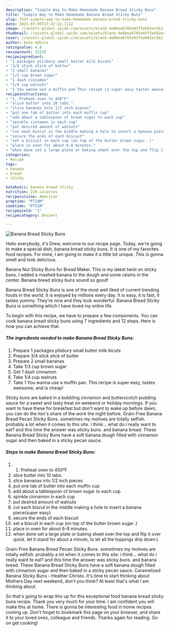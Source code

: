 ```yaml
---
description: "Simple Way to Make Homemade Banana Bread Sticky Buns"
title: "Simple Way to Make Homemade Banana Bread Sticky Buns"
slug: 2547-simple-way-to-make-homemade-banana-bread-sticky-buns
date: 2021-07-05T17:47:12.111Z
image: //assets-global.cpcdn.com/assets/blank-4e0bea6785e03f5e602ec562f230caae08da540cada707380b4fe1bbebba43da.png
thumbnail: //assets-global.cpcdn.com/assets/blank-4e0bea6785e03f5e602ec562f230caae08da540cada707380b4fe1bbebba43da.png
cover: //assets-global.cpcdn.com/assets/blank-4e0bea6785e03f5e602ec562f230caae08da540cada707380b4fe1bbebba43da.png
author: Kate Adkins
ratingvalue: 4.8
reviewcount: 33120
recipeingredient:
- "1 packages pilsbury small butter milk bicuts"
- "3/4 stick stick of butter"
- "2 small bananas"
- "1/3 cup brown sugar"
- "1 dash cinnamon"
- "1/4 cup walnuts"
- "1 You wanna use a muffin pan This recipe is super easy tastes awesome and is cheap"
recipeinstructions:
- "1. Preheat oven to 450°F"
- "slice butter into 10 tabs."
- "slice bananas into 1/2 inch pieces"
- "put one tab of butter into each muffin cup"
- "add about a tablespoon of brown sugar to each cup"
- "spinkle cinnamon in each cup"
- "put desired amount of walnuts"
- "cut each biscut in the middle making a hole to insert a banana piece(super easy)"
- "secure the ends of each biscuit"
- "set a biscuit in each cup (on top of the butter brown sugar..)"
- "place in oven for about 6-8 minutes."
- "when done set a large plate or baking sheet over the top and flip it over quick. let it stand for about a minute, to let all the toppings drip down:)"
categories:
- Recipe
tags:
- banana
- bread
- sticky

katakunci: banana bread sticky 
nutrition: 220 calories
recipecuisine: American
preptime: "PT28M"
cooktime: "PT51M"
recipeyield: "1"
recipecategory: Dessert

---
```



![Banana Bread Sticky Buns](//assets-global.cpcdn.com/assets/blank-4e0bea6785e03f5e602ec562f230caae08da540cada707380b4fe1bbebba43da.png)

Hello everybody, it's Drew, welcome to our recipe page. Today, we're going to make a special dish, banana bread sticky buns. It is one of my favorites food recipes. For mine, I am going to make it a little bit unique. This is gonna smell and look delicious.

Banana Nut Sticky Buns for Bread Maker. This is my latest twist on sticky buns. I added a mashed banana to the dough and some raisins in the center. Banana bread sticky buns sound so good!

Banana Bread Sticky Buns is one of the most well liked of current trending foods in the world. It is enjoyed by millions every day. It is easy, it is fast, it tastes yummy. They're nice and they look wonderful. Banana Bread Sticky Buns is something which I have loved my entire life.


To begin with this recipe, we have to prepare a few components. You can cook banana bread sticky buns using 7 ingredients and 12 steps. Here is how you can achieve that.

<!--inarticleads1-->

##### The ingredients needed to make Banana Bread Sticky Buns:

1. Prepare 1 packages pilsbury small butter milk bicuts
1. Prepare 3/4 stick stick of butter
1. Prepare 2 small bananas
1. Take 1/3 cup brown sugar
1. Get 1 dash cinnamon
1. Take 1/4 cup walnuts
1. Take 1 You wanna use a muffin pan. This recipe is super easy, tastes awesome, and is cheap!


Sticky buns are baked in a bubbling cinnamon and butterscotch pudding sauce for a sweet and tasty treat on weekend or holiday mornings. If you want to have these for breakfast but don&#39;t want to wake up before dawn, you can do the lion&#39;s share of the work the night before. Grain-Free Banana Bread Pecan Sticky Buns. sometimes my motives are totally selfish. probably a lot when it comes to this site. i think… what do i really want to eat? and this time the answer was sticky buns. and banana bread. These Banana Bread Sticky Buns have a soft banana dough filled with cinnamon sugar and then baked in a sticky pecan sauce. 

<!--inarticleads2-->

##### Steps to make Banana Bread Sticky Buns:

1. 1. Preheat oven to 450°F
1. slice butter into 10 tabs.
1. slice bananas into 1/2 inch pieces
1. put one tab of butter into each muffin cup
1. add about a tablespoon of brown sugar to each cup
1. spinkle cinnamon in each cup
1. put desired amount of walnuts
1. cut each biscut in the middle making a hole to insert a banana piece(super easy)
1. secure the ends of each biscuit
1. set a biscuit in each cup (on top of the butter brown sugar..)
1. place in oven for about 6-8 minutes.
1. when done set a large plate or baking sheet over the top and flip it over quick. let it stand for about a minute, to let all the toppings drip down:)


Grain-Free Banana Bread Pecan Sticky Buns. sometimes my motives are totally selfish. probably a lot when it comes to this site. i think… what do i really want to eat? and this time the answer was sticky buns. and banana bread. These Banana Bread Sticky Buns have a soft banana dough filled with cinnamon sugar and then baked in a sticky pecan sauce. Caramelized Banana Sticky Buns - Heather Christo. It&#39;s time to start thinking about Mothers Day next weekend, don&#39;t you think? At least that&#39;s what I am thinking about. 

So that's going to wrap this up for this exceptional food banana bread sticky buns recipe. Thank you very much for your time. I am confident you will make this at home. There is gonna be interesting food in home recipes coming up. Don't forget to bookmark this page on your browser, and share it to your loved ones, colleague and friends. Thanks again for reading. Go on get cooking!
